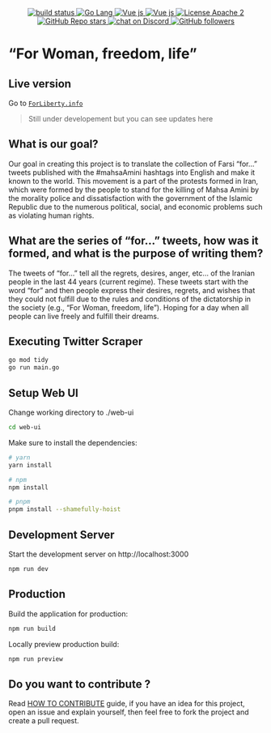 <p align="center">     
    <a href="https://github.com/WeAreMahsaAmini/TwitterScraper/tree/main">
        <img src="https://img.shields.io/circleci/project/github/badges/shields/master?style=plastic" alt="build status">
    </a>
    <a href="https://github.com/WeAreMahsaAmini/TwitterScraper/tree/main">
        <img src="https://img.shields.io/badge/Go-00ADD8?style=plastic&logo=go&logoColor=white" alt="Go Lang">
    </a href="https://go.dev">
    <a href="https://vuejs.org">
        <img src="https://img.shields.io/badge/Vue.js-1a1a1a?style=plastic&logo=Vue.js&logoColor=4FC08D" alt="Vue js">
    </a>
    <a href="https://v3.nuxtjs.org">
        <img src="https://img.shields.io/badge/Nuxt.js-black?style=plastic&logo=Nuxt.js&logoColor=00DC82" alt="Vue js">
    </a>
    <a href="https://github.com/WeAreMahsaAmini/TwitterScraper/blob/main/LICENSE">
        <img src="https://img.shields.io/github/license/WeAreMahsaAmini/TwitterScraper?style=plastic" alt="License Apache 2">
    </a>
    <br>
    <a href="/">
        <img alt="GitHub Repo stars" src="https://img.shields.io/github/stars/WeAreMahsaAmini/TwitterScraper?style=social">
    </a>
    <a href="https://discord.gg/JJsKx9de2a">
        <img src="https://img.shields.io/discord/1024073094366769283?logo=discord&&style=plastic" alt="chat on Discord">
    </a>
    <a href="https://github.com/WeAreMahsaAmini">
        <img alt="GitHub followers" src="https://img.shields.io/github/followers/WeAreMahsaAmini?color=black&style=social">
    </a>
</p>

# “For Woman, freedom, life”
## Live version
Go to  <a href="https://forliberty.info" target="_blank">`ForLiberty.info`</a>
> Still under developement but you can see updates here
## What is our goal?
Our goal in creating this project is to translate the collection of Farsi “for…” tweets published with the #mahsaAmini hashtags into English and make it known to the world.
This movement is a part of the protests formed in Iran, which were formed by the people to stand for the killing of Mahsa Amini by the morality police and dissatisfaction with the government of the Islamic Republic due to the numerous political, social, and economic problems such as violating human rights.

## What are the series of “for…” tweets, how was it formed, and what is the purpose of writing them?

The tweets of “for…” tell all the regrets, desires, anger, etc… of the Iranian people in the last 44 years (current regime).
These tweets start with the word “for” and then people express their desires, regrets, and wishes that they could not fulfill due to the rules and conditions of the dictatorship in the society (e.g., “For Woman, freedom, life”).
Hoping for a day when all people can live freely and fulfill their dreams.

## Executing Twitter Scraper
```bash
go mod tidy
go run main.go
```

## Setup Web UI

Change working directory to ./web-ui
```bash
cd web-ui
```

Make sure to install the dependencies:

```bash
# yarn
yarn install

# npm
npm install

# pnpm
pnpm install --shamefully-hoist
```

## Development Server

Start the development server on http://localhost:3000

```bash
npm run dev
```

## Production

Build the application for production:

```bash
npm run build
```

Locally preview production build:

```bash
npm run preview
```
## Do you want to contribute ?
Read [HOW TO CONTRIBUTE](https://github.com/WeAreMahsaAmini/Core/blob/main/CONTRIBUTING.md) guide, if you have an idea for this project, open an issue and explain yourself, then feel free to fork the project and create a pull request. 
